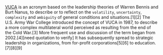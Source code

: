 

[VUCA](https://en.wikipedia.org/wiki/VUCA) is an acronym based on the leadership theories of Warren Bennis and Burt Nanus, to describe or to reflect on the `volatility`, `uncertainty`, `complexity` and `ambiguity` of general conditions and situations.[1][2] The U.S. Army War College introduced the concept of VUCA in 1987, to describe a more complex multilateral world perceived as resulting from the end of the Cold War.[3] More frequent use and discussion of the term began from 2002.[4][need quotation to verify] It has subsequently spread to strategic leadership in organizations, from for-profit corporations[5][6] to education.[7][8][9]
